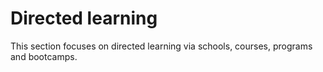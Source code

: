 # Directed learning

This section focuses on directed learning via schools, courses, programs and bootcamps.
